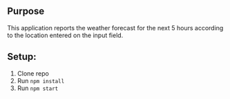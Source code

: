## Purpose
This application reports the weather forecast for the next 5 hours according to the location entered on the input field.

## Setup:
1. Clone repo
1. Run `npm install`
1. Run `npm start`
